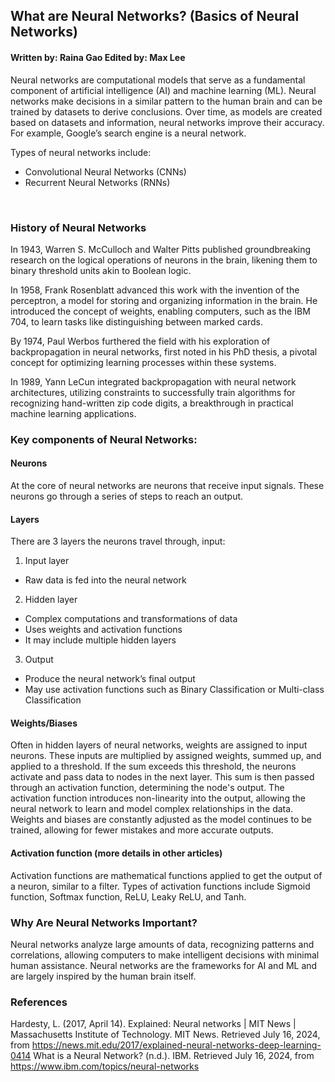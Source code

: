 ## What are Neural Networks? (Basics of Neural Networks)
#### Written by: Raina Gao Edited by: Max Lee



Neural networks are computational models that serve as a fundamental component of artificial intelligence (AI) and machine learning (ML). Neural networks make decisions in a similar pattern to the human brain and can be trained by datasets to derive conclusions. Over time, as models are created based on datasets and information, neural networks improve their accuracy. For example, Google’s search engine is a neural network. 


Types of neural networks include: 
* Convolutional Neural Networks (CNNs)
* Recurrent Neural Networks (RNNs)


<br>

### History of Neural Networks 
In 1943, Warren S. McCulloch and Walter Pitts published groundbreaking research on the logical operations of neurons in the brain, likening them to binary threshold units akin to Boolean logic.

In 1958, Frank Rosenblatt advanced this work with the invention of the perceptron, a model for storing and organizing information in the brain. He introduced the concept of weights, enabling computers, such as the IBM 704, to learn tasks like distinguishing between marked cards.

By 1974, Paul Werbos furthered the field with his exploration of backpropagation in neural networks, first noted in his PhD thesis, a pivotal concept for optimizing learning processes within these systems.

In 1989, Yann LeCun integrated backpropagation with neural network architectures, utilizing constraints to successfully train algorithms for recognizing hand-written zip code digits, a breakthrough in practical machine learning applications.


### Key components of Neural Networks: 
#### Neurons 
At the core of neural networks are neurons that receive input signals. These neurons go through a series of steps to reach an output. 

#### Layers 
There are 3 layers the neurons travel through, input: 
1. Input layer
* Raw data is fed into the neural network
2. Hidden layer
* Complex computations and transformations of data 
* Uses weights and activation functions
* It may include multiple hidden layers
3. Output
* Produce the neural network’s final output
* May use activation functions such as Binary Classification or Multi-class Classification



#### Weights/Biases
Often in hidden layers of neural networks, weights are assigned to input neurons. These inputs are multiplied by assigned weights, summed up, and applied to a threshold. If the sum exceeds this threshold, the neurons activate and pass data to nodes in the next layer. This sum is then passed through an activation function, determining the node's output. The activation function introduces non-linearity into the output, allowing the neural network to learn and model complex relationships in the data. Weights and biases are constantly adjusted as the model continues to be trained, allowing for fewer mistakes and more accurate outputs. 

#### Activation function (more details in other articles)
Activation functions are mathematical functions applied to get the output of a neuron, similar to a filter. Types of activation functions include Sigmoid function, Softmax function, ReLU, Leaky ReLU, and Tanh. 



### Why Are Neural Networks Important? 
Neural networks analyze large amounts of data, recognizing patterns and correlations, allowing computers to make intelligent decisions with minimal human assistance. Neural networks are the frameworks for AI and ML and are largely inspired by the human brain itself. 


### References
Hardesty, L. (2017, April 14). Explained: Neural networks | MIT News | Massachusetts Institute of Technology. MIT News. Retrieved July 16, 2024, from https://news.mit.edu/2017/explained-neural-networks-deep-learning-0414
What is a Neural Network? (n.d.). IBM. Retrieved July 16, 2024, from https://www.ibm.com/topics/neural-networks



